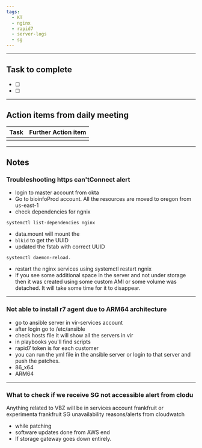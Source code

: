 ```yaml
---
tags:
  - KT
  - nginx
  - rapid7
  - server-logs
  - sg
---
```

--------
## Task to complete

- [ ] 
- [ ]   

-----
##  Action items from daily meeting

| Task | Further Action item |
| ---- | ------------------- |
|      |                     |


----

## Notes

### Troubleshooting https can'tConnect alert
- login to master account from okta
- Go to bioinfoProd account. All the resources are moved to oregon from us-east-1
- check dependencies for ngnix
```
systemctl list-dependencies nginx
```
- data.mount will mount the 
- `blkid` to get the UUID
- updated the fstab with correct UUID
```
systemctl daemon-reload.
```
- restart the nginx services using systemctl restart ngnix
- If you see some additional space in the server and not under storage then it was created using some custom AMI or some volume was detached. It will take some time for it to disappear.
----
### Not able to install r7 agent due to ARM64 architecture
- go to ansible server in vir-services account
- after login go to /etc/ansible
- check hosts file it will show all the servers in vir
- in playbooks you'll find scripts
- rapid7 token is for each customer
- you can run the yml file in the ansible server or login to that server and push the patches.
- 86_x64
- ARM64

----
### What to check if we receive SG not accessible alert from clodu
Anything related to VBZ will be in services account frankfruit or experimenta frankfruit
SG unavailability reasons/alerts from cloudwatch
- while patching
- software updates done from AWS end
- If storage gateway goes down entirely.







